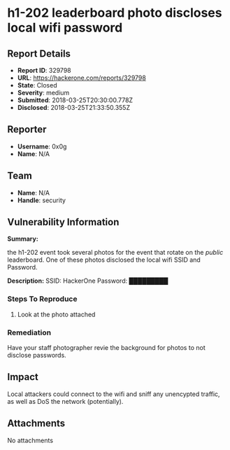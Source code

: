 # h1-202 leaderboard photo discloses local wifi password 

## Report Details
- **Report ID**: 329798
- **URL**: https://hackerone.com/reports/329798
- **State**: Closed
- **Severity**: medium
- **Submitted**: 2018-03-25T20:30:00.778Z
- **Disclosed**: 2018-03-25T21:33:50.355Z

## Reporter
- **Username**: 0x0g
- **Name**: N/A

## Team
- **Name**: N/A
- **Handle**: security

## Vulnerability Information
**Summary:**

the h1-202 event took several photos for the event that rotate on the *public* leaderboard. One of these photos disclosed the local wifi SSID and Password.

**Description:**
SSID: HackerOne
Password: █████████

### Steps To Reproduce

1. Look at the photo attached


### Remediation

Have your staff photographer revie the background for photos to not disclose passwords.

## Impact

Local attackers could connect to the wifi and sniff any unencypted traffic, as well as DoS the network (potentially).

## Attachments
No attachments
